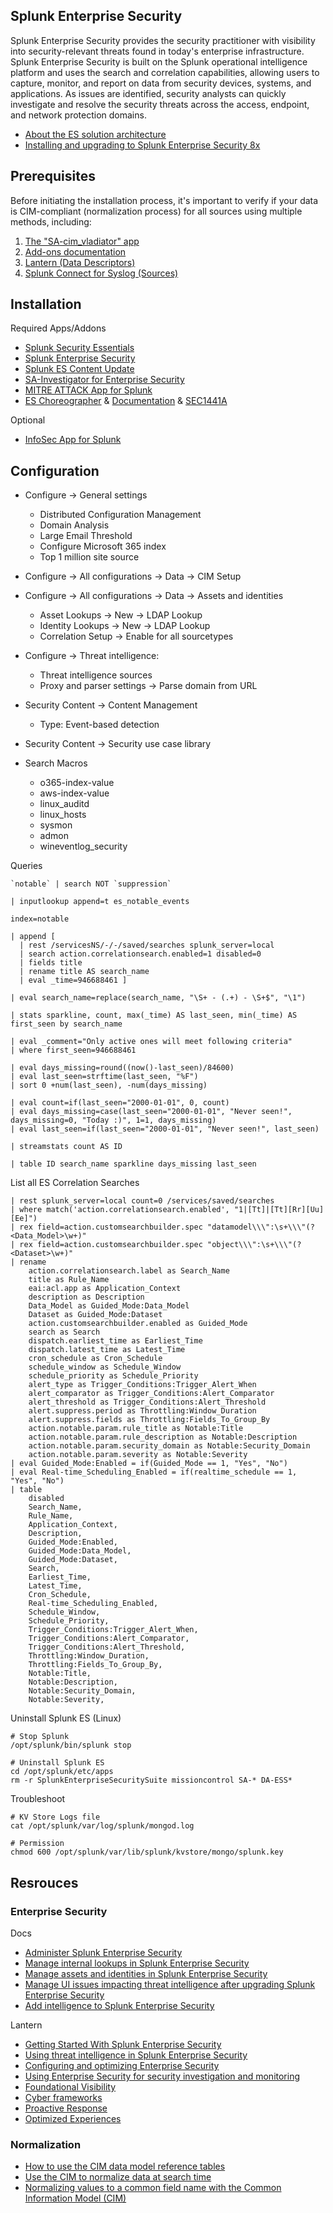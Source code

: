 Splunk Enterprise Security
--------------------------
Splunk Enterprise Security provides the security practitioner with visibility into security-relevant threats found in today's enterprise infrastructure. Splunk Enterprise Security is built on the Splunk operational intelligence platform and uses the search and correlation capabilities, allowing users to capture, monitor, and report on data from security devices, systems, and applications. As issues are identified, security analysts can quickly investigate and resolve the security threats across the access, endpoint, and network protection domains. 

- [About the ES solution architecture](https://dev.splunk.com/enterprise/docs/devtools/enterprisesecurity/abouttheessolution/)
- [Installing and upgrading to Splunk Enterprise Security 8x](https://lantern.splunk.com/Security/Product_Tips/Enterprise_Security/Installing_and_upgrading_to_Splunk_Enterprise_Security_8x)

Prerequisites
-------------
Before initiating the installation process, it's important to verify if your data is CIM-compliant (normalization process) for all sources using multiple methods, including:
1. [The "SA-cim_vladiator" app](https://splunkbase.splunk.com/app/2968)
2. [Add-ons documentation](https://docs.splunk.com/Documentation/AddOns)
3. [Lantern (Data Descriptors)](https://lantern.splunk.com/Data_Descriptors)
4. [Splunk Connect for Syslog (Sources)](https://splunk.github.io/splunk-connect-for-syslog/releases/sources/)

Installation
------------
Required Apps/Addons
- [Splunk Security Essentials](https://splunkbase.splunk.com/app/3435)
- [Splunk Enterprise Security](https://splunkbase.splunk.com/app/263)
- [Splunk ES Content Update](https://splunkbase.splunk.com/app/3449)
- [SA-Investigator for Enterprise Security](https://splunkbase.splunk.com/app/3749)
- [MITRE ATTACK App for Splunk](https://splunkbase.splunk.com/app/4617)
- [ES Choreographer](https://splunkbase.splunk.com/app/6309) & [Documentation](https://www.gabrielvasseur.com/post/es-choreographer) & [SEC1441A](https://conf.splunk.com/files/2021/recordings/SEC1441A.mp4)

Optional
- [InfoSec App for Splunk](https://splunkbase.splunk.com/app/4240)

Configuration
----------------------------
- Configure → General settings
  - Distributed Configuration Management
  - Domain Analysis
  - Large Email Threshold
  - Configure Microsoft 365 index
  - Top 1 million site source

- Configure → All configurations → Data → CIM Setup

- Configure → All configurations → Data → Assets and identities
  - Asset Lookups → New → LDAP Lookup
  - Identity Lookups → New → LDAP Lookup
  - Correlation Setup → Enable for all sourcetypes

- Configure → Threat intelligence:
  - Threat intelligence sources
  - Proxy and parser settings → Parse domain from URL

- Security Content → Content Management
  - Type: Event-based detection
- Security Content → Security use case library

- Search Macros
  - o365-index-value
  - aws-index-value
  - linux_auditd
  - linux_hosts
  - sysmon
  - admon
  - wineventlog_security

Queries
```
`notable` | search NOT `suppression` 
```
```
| inputlookup append=t es_notable_events
```
```
index=notable
 
| append [
  | rest /servicesNS/-/-/saved/searches splunk_server=local
  | search action.correlationsearch.enabled=1 disabled=0
  | fields title
  | rename title AS search_name
  | eval _time=946688461 ]

| eval search_name=replace(search_name, "\S+ - (.+) - \S+$", "\1")

| stats sparkline, count, max(_time) AS last_seen, min(_time) AS first_seen by search_name

| eval _comment="Only active ones will meet following criteria"
| where first_seen=946688461

| eval days_missing=round((now()-last_seen)/84600)
| eval last_seen=strftime(last_seen, "%F")
| sort 0 +num(last_seen), -num(days_missing)

| eval count=if(last_seen="2000-01-01", 0, count)
| eval days_missing=case(last_seen="2000-01-01", "Never seen!", days_missing=0, "Today :)", 1=1, days_missing)
| eval last_seen=if(last_seen="2000-01-01", "Never seen!", last_seen)

| streamstats count AS ID

| table ID search_name sparkline days_missing last_seen
```

List all ES Correlation Searches 
```
| rest splunk_server=local count=0 /services/saved/searches 
| where match('action.correlationsearch.enabled', "1|[Tt]|[Tt][Rr][Uu][Ee]") 
| rex field=action.customsearchbuilder.spec "datamodel\\\":\s+\\\"(?<Data_Model>\w+)" 
| rex field=action.customsearchbuilder.spec "object\\\":\s+\\\"(?<Dataset>\w+)" 
| rename
    action.correlationsearch.label as Search_Name
    title as Rule_Name
    eai:acl.app as Application_Context
    description as Description
    Data_Model as Guided_Mode:Data_Model
    Dataset as Guided_Mode:Dataset
    action.customsearchbuilder.enabled as Guided_Mode
    search as Search
    dispatch.earliest_time as Earliest_Time
    dispatch.latest_time as Latest_Time
    cron_schedule as Cron_Schedule
    schedule_window as Schedule_Window
    schedule_priority as Schedule_Priority
    alert_type as Trigger_Conditions:Trigger_Alert_When
    alert_comparator as Trigger_Conditions:Alert_Comparator
    alert_threshold as Trigger_Conditions:Alert_Threshold
    alert.suppress.period as Throttling:Window_Duration
    alert.suppress.fields as Throttling:Fields_To_Group_By
    action.notable.param.rule_title as Notable:Title
    action.notable.param.rule_description as Notable:Description
    action.notable.param.security_domain as Notable:Security_Domain
    action.notable.param.severity as Notable:Severity
| eval Guided_Mode:Enabled = if(Guided_Mode == 1, "Yes", "No") 
| eval Real-time_Scheduling_Enabled = if(realtime_schedule == 1, "Yes", "No") 
| table
    disabled 
    Search_Name,
    Rule_Name,
    Application_Context,
    Description,
    Guided_Mode:Enabled,
    Guided_Mode:Data_Model,
    Guided_Mode:Dataset,
    Search,
    Earliest_Time,
    Latest_Time,
    Cron_Schedule,
    Real-time_Scheduling_Enabled,
    Schedule_Window,
    Schedule_Priority,
    Trigger_Conditions:Trigger_Alert_When,
    Trigger_Conditions:Alert_Comparator,
    Trigger_Conditions:Alert_Threshold,
    Throttling:Window_Duration,
    Throttling:Fields_To_Group_By,
    Notable:Title,
    Notable:Description,
    Notable:Security_Domain,
    Notable:Severity,
```

Uninstall Splunk ES (Linux)

```
# Stop Splunk
/opt/splunk/bin/splunk stop

# Uninstall Splunk ES
cd /opt/splunk/etc/apps
rm -r SplunkEnterpriseSecuritySuite missioncontrol SA-* DA-ESS*
```

Troubleshoot
```
# KV Store Logs file
cat /opt/splunk/var/log/splunk/mongod.log

# Permission
chmod 600 /opt/splunk/var/lib/splunk/kvstore/mongo/splunk.key
```

Resrouces
---------
### Enterprise Security
Docs
- [Administer Splunk Enterprise Security](https://docs.splunk.com/Documentation/ES/latest/Admin/Introduction)
- [Manage internal lookups in Splunk Enterprise Security](https://docs.splunk.com/Documentation/ES/latest/Admin/Manageinternallookups)
- [Manage assets and identities in Splunk Enterprise Security](https://docs.splunk.com/Documentation/ES/latest/Admin/Manageassetsandidentities)
- [Manage UI issues impacting threat intelligence after upgrading Splunk Enterprise Security](https://docs.splunk.com/Documentation/ES/latest/Admin/Managethreatintelligenceuponupgrade)
- [Add  intelligence to Splunk Enterprise Security](https://docs.splunk.com/Documentation/ES/latest/Admin/Addgenericintel)

Lantern
- [Getting Started With Splunk Enterprise Security](https://lantern.splunk.com/Security/Getting_Started)
- [Using threat intelligence in Splunk Enterprise Security](https://lantern.splunk.com/Security/UCE/Prioritized_Actions/Threat_intelligence/Using_threat_intelligence_in_Splunk_Enterprise_Security)
- [Configuring and optimizing Enterprise Security](https://lantern.splunk.com/Security/Getting_Started/Configuring_and_optimizing_Enterprise_Security)
- [Using Enterprise Security for security investigation and monitoring](https://lantern.splunk.com/Security/Getting_Started/Using_Enterprise_Security_for_security_investigation_and_monitoring)
- [Foundational Visibility](https://lantern.splunk.com/Security/UCE/Foundational_Visibility)
- [Cyber frameworks](https://lantern.splunk.com/Security/UCE/Prioritized_Actions/Cyber_frameworks)
- [Proactive Response](https://lantern.splunk.com/Security/UCE/Proactive_Response)
- [Optimized Experiences](https://lantern.splunk.com/Security/UCE/Optimized_Experiences)

### Normalization
- [How to use the CIM data model reference tables](https://docs.splunk.com/Documentation/CIM/latest/User/Howtousethesereferencetables)
- [Use the CIM to normalize data at search time](https://docs.splunk.com/Documentation/CIM/latest/User/UsetheCIMtonormalizedataatsearchtime)
- [Normalizing values to a common field name with the Common Information Model (CIM)](https://lantern.splunk.com/Splunk_Platform/Product_Tips/Data_Management/Normalizing_values_to_a_common_field_name_with_the_Common_Information_Model_(CIM))
